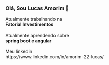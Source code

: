 ### Olá, Sou Lucas Amorim 👋

<div>
  Atualmente trabalhando na</br>
  <strong>Fatorial Investimentos</strong>
</div>
</br>
<div>
  Atualmente aprendendo sobre</br>
  <strong>spring boot e angular</strong>
</div>
</br>
<div>
  Meu linkedin</br>
  https://www.linkedin.com/in/amorim-22-lucas/
</div>

<!--
**Amorim-cyber/Amorim-cyber** is a ✨ _special_ ✨ repository because its `README.md` (this file) appears on your GitHub profile.

Here are some ideas to get you started:

- 🔭 I’m currently working on ...
- 🌱 I’m currently learning ...
- 👯 I’m looking to collaborate on ...
- 🤔 I’m looking for help with ...
- 💬 Ask me about ...
- 📫 How to reach me: ...
- 😄 Pronouns: ...
- ⚡ Fun fact: ...
-->
